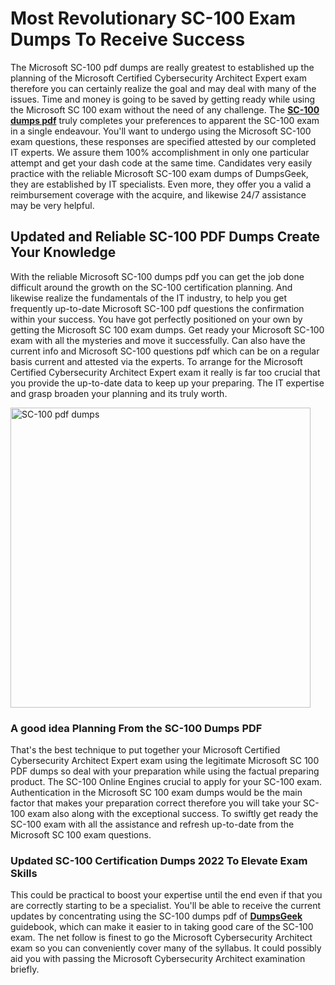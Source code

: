 <h1><strong>Most Revolutionary SC-100 Exam Dumps To Receive Success</strong></h1>
<p>The Microsoft SC-100 pdf dumps are really greatest to established up the planning of the Microsoft Certified Cybersecurity Architect Expert exam therefore you can certainly realize the goal and may deal with many of the issues. Time and money is going to be saved by getting ready while using the Microsoft SC 100 exam without the need of any challenge. The <strong><a href="https://www.dumpsgeek.com/SC-100-pdf-dumps.html">SC-100 dumps pdf</a></strong> truly completes your preferences to apparent the SC-100 exam in a single endeavour. You'll want to undergo using the Microsoft SC-100 exam questions, these responses are specified attested by our completed IT experts.&nbsp;We assure them 100% accomplishment in only one particular attempt and get your dash code at the same time. Candidates very easily practice with the reliable Microsoft SC-100 exam dumps of DumpsGeek, they are established by IT specialists. Even more, they offer you a valid a reimbursement coverage with the acquire, and likewise 24/7 assistance may be very helpful.&nbsp;</p>
<h2><strong>Updated and Reliable SC-100 PDF Dumps Create Your Knowledge&nbsp;</strong></h2>
<p>With the reliable Microsoft SC-100 dumps pdf you can get the job done difficult around the growth on the SC-100 certification planning. And likewise realize the fundamentals of the IT industry, to help you get frequently up-to-date Microsoft SC-100 pdf questions the confirmation within your success. You have got perfectly positioned on your own by getting the Microsoft SC 100 exam dumps. Get ready your Microsoft SC-100 exam with all the mysteries and move it successfully. Can also have the current info and Microsoft SC-100 questions pdf which can be on a regular basis current and attested via the experts. To arrange for the Microsoft Certified Cybersecurity Architect Expert exam it really is far too crucial that you provide the up-to-date data to keep up your preparing. The IT expertise and grasp broaden your planning and its truly worth.&nbsp;</p>
<p><a href="https://www.dumpsgeek.com/SC-100-pdf-dumps.html"><img src="https://i.ibb.co/tJj3Zyk/SC-100-pdf-dumps.jpg" alt="SC-100 pdf dumps" width="480" height="480" /></a></p>
<h3><strong>A good idea Planning From the SC-100 Dumps PDF</strong></h3>
<p>That's the best technique to put together your Microsoft Certified Cybersecurity Architect Expert exam using the legitimate Microsoft SC 100 PDF dumps so deal with your preparation while using the factual preparing product. The SC-100 Online Engines crucial to apply for your SC-100 exam. Authentication in the Microsoft SC 100 exam dumps would be the main factor that makes your preparation correct therefore you will take your SC-100 exam also along with the exceptional success. To swiftly get ready the SC-100 exam with all the assistance and refresh up-to-date from the Microsoft SC 100 exam questions.&nbsp;</p>
<h3><strong>Updated SC-100 Certification Dumps 2022 To Elevate Exam Skills</strong></h3>
<p>This could be practical to boost your expertise until the end even if that you are correctly starting to be a specialist. You'll be able to receive the current updates by concentrating using the SC-100 dumps pdf of <a href="https://www.dumpsgeek.com/"><strong>DumpsGeek</strong></a> guidebook, which can make it easier to in taking good care of the SC-100 exam. The net follow is finest to go the Microsoft Cybersecurity Architect exam so you can conveniently cover many of the syllabus. It could possibly aid you with passing the Microsoft Cybersecurity Architect examination briefly.</p>

